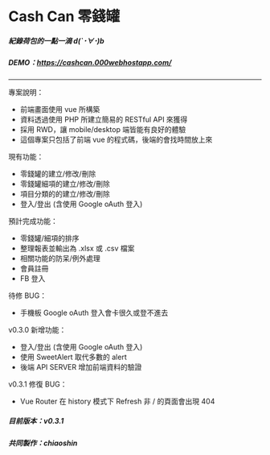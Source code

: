 # Cash Can 零錢罐

##### 紀錄荷包的一點一滴 d(`･∀･)b

##### DEMO：https://cashcan.000webhostapp.com/
---
專案說明：
* 前端畫面使用 vue 所構築
* 資料透過使用 PHP 所建立簡易的 RESTful API 來獲得
* 採用 RWD，讓 mobile/desktop 端皆能有良好的體驗
* 這個專案只包括了前端 vue 的程式碼，後端的會找時間放上來

現有功能：
* 零錢罐的建立/修改/刪除
* 零錢罐細項的建立/修改/刪除
* 項目分類的的建立/修改/刪除
* 登入/登出 (含使用 Google oAuth 登入)

預計完成功能：
* 零錢罐/細項的排序
* 整理報表並輸出為 .xlsx 或 .csv 檔案
* 相關功能的防呆/例外處理
* 會員註冊
* FB 登入

待修 BUG：
* 手機板 Google oAuth 登入會卡很久或登不進去

v0.3.0 新增功能：
* 登入/登出 (含使用 Google oAuth 登入)
* 使用 SweetAlert 取代多數的 alert
* 後端 API SERVER 增加前端資料的驗證

v0.3.1 修復 BUG：
* Vue Router 在 history 模式下 Refresh 非 / 的頁面會出現 404

##### 目前版本：v0.3.1
##### 共同製作：chiaoshin

